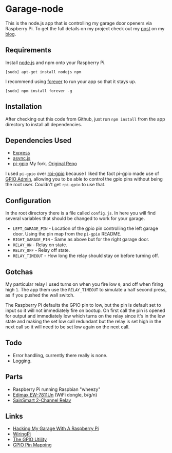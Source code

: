 # Garage-node

This is the node.js app that is controlling my garage door openers via Raspberry Pi. To get the full details on my project check out my [post](http://itsbrent.net/2013/03/hacking-my-garage-with-a-raspberry-pi/) on my [blog](http://itsbrent.net).

## Requirements

Install [node.js](http://nodejs.org/) and npm onto your Raspberry Pi.

``` shell
[sudo] apt-get install nodejs npm
```

I recommend using [forever](https://github.com/nodejitsu/forever) to run your app so that it stays up.

``` shell
[sudo] npm install forever -g
```

## Installation

After checking out this code from Github, just run `npm install` from the app directory to install all dependencies.

## Dependencies Used

 * [Express](http://expressjs.com/)
 * [async.js](https://github.com/caolan/async)
 * [pi-gpio](https://github.com/brentnycum/pi-gpio) My fork. [Original Repo](https://github.com/rakeshpai/pi-gpio)

I used `pi-gpio` over [rpi-gpio](https://github.com/JamesBarwell/rpi-gpio.js) because I liked the fact pi-gpio made use of [GPIO Admin](https://github.com/quick2wire/quick2wire-gpio-admin), allowing you to be able to control the gpio pins without being the root user. Couldn't get `rpi-gpio` to use that.

## Configuration

In the root directory there is a file called `config.js`. In here you will find several variables that should be changed to work for your garage.

 * `LEFT_GARAGE_PIN` - Location of the gpio pin controlling the left garage door. Using the pin map from the `pi-gpio` README.
 * `RIGHT_GARAGE_PIN` - Same as above but for the right garage door.
 * `RELAY_ON` - Relay on state.
 * `RELAY_OFF` - Relay off state.
 * `RELAY_TIMEOUT` - How long the relay should stay on before turning off.

## Gotchas

My particular relay I used turns on when you fire low `0`, and off when firing high `1`. The app them use the `RELAY_TIMEOUT` to simulate a half second press, as if you pushed the wall switch.

The Raspberry Pi defaults the GPIO pin to low, but the pin is default set to input so it will not immediately fire on bootup. On first call the pin is opened for output and immediately low which turns on the relay since it's in the low state and making the set low call redundant but the relay is set high in the next call so it will need to be set low again on the next call.

## Todo

 * Error handling, currently there really is none.
 * Logging.

## Parts

 * Raspberry Pi running Raspbian "wheezy"
 * [Edimax EW-7811Un](http://www.amazon.com/dp/B003MTTJOY?tag=itsbr-20) (WiFi dongle, b/g/n)
 * [SainSmart 2-Channel Relay](http://www.amazon.com/dp/B0057OC6D8?tag=itsbr-20)

## Links

 * [Hacking My Garage With A Raspberry Pi](http://itsbrent.net/2013/03/hacking-my-garage-with-a-raspberry-pi/)
 * [WiringPi](https://projects.drogon.net/raspberry-pi/wiringpi/)
 * [The GPIO Utility](https://projects.drogon.net/raspberry-pi/wiringpi/the-gpio-utility/)
 * [GPIO Pin Mapping](https://projects.drogon.net/raspberry-pi/wiringpi/pins/)
